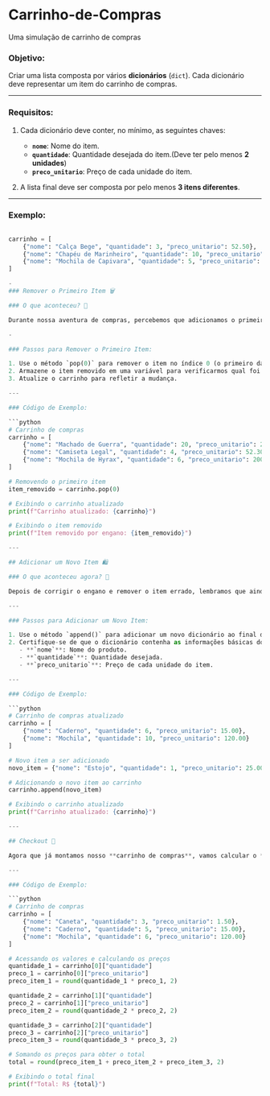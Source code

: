 # Carrinho-de-Compras
Uma simulação de carrinho de compras

### Objetivo:
Criar uma lista composta por vários **dicionários** (`dict`). Cada dicionário deve representar um item do carrinho de compras.

---

### Requisitos:
1. Cada dicionário deve conter, no mínimo, as seguintes chaves:
   - **`nome`**: Nome do item.
   - **`quantidade`**: Quantidade desejada do item.(Deve ter pelo menos **2 unidades**)
   - **`preco_unitario`**: Preço de cada unidade do item.

2. A lista final deve ser composta por pelo menos **3 itens diferentes**.

---

### Exemplo:
```python

carrinho = [
    {"nome": "Calça Bege", "quantidade": 3, "preco_unitario": 52.50},
    {"nome": "Chapéu de Marinheiro", "quantidade": 10, "preco_unitario": 42.10},
    {"nome": "Mochila de Capivara", "quantidade": 5, "preco_unitario": 120.00}
]

-
### Remover o Primeiro Item 🗑️

### O que aconteceu? 🤔

Durante nossa aventura de compras, percebemos que adicionamos o primeiro item **por engano**. Talvez tenha sido o entusiasmo de ver tantas promoções, mas agora é hora de corrigir isso e remover o item errado do nosso carrinho!

-

### Passos para Remover o Primeiro Item:

1. Use o método `pop(0)` para remover o item no índice 0 (o primeiro da lista).
2. Armazene o item removido em uma variável para verificarmos qual foi excluído.
3. Atualize o carrinho para refletir a mudança.

---

### Código de Exemplo:

```python
# Carrinho de compras
carrinho = [
    {"nome": "Machado de Guerra", "quantidade": 20, "preco_unitario": 2500.50},
    {"nome": "Camiseta Legal", "quantidade": 4, "preco_unitario": 52.30},
    {"nome": "Mochila de Hyrax", "quantidade": 6, "preco_unitario": 200.00}
]

# Removendo o primeiro item
item_removido = carrinho.pop(0)

# Exibindo o carrinho atualizado
print(f"Carrinho atualizado: {carrinho}")

# Exibindo o item removido
print(f"Item removido por engano: {item_removido}")

---

## Adicionar um Novo Item 🛍️

### O que aconteceu agora? 🤔

Depois de corrigir o engano e remover o item errado, lembramos que ainda precisamos adicionar um novo item ao carrinho — agora o item **certo**! Vamos garantir que nossa lista fique completa para finalizar a compra.

---

### Passos para Adicionar um Novo Item:

1. Use o método `append()` para adicionar um novo dicionário ao final da lista do carrinho.
2. Certifique-se de que o dicionário contenha as informações básicas do item:
   - **`nome`**: Nome do produto.
   - **`quantidade`**: Quantidade desejada.
   - **`preco_unitario`**: Preço de cada unidade do item.

---

### Código de Exemplo:

```python
# Carrinho de compras atualizado
carrinho = [
    {"nome": "Caderno", "quantidade": 6, "preco_unitario": 15.00},
    {"nome": "Mochila", "quantidade": 10, "preco_unitario": 120.00}
]

# Novo item a ser adicionado
novo_item = {"nome": "Estojo", "quantidade": 1, "preco_unitario": 25.00}

# Adicionando o novo item ao carrinho
carrinho.append(novo_item)

# Exibindo o carrinho atualizado
print(f"Carrinho atualizado: {carrinho}")

---

## Checkout 🧾

Agora que já montamos nosso **carrinho de compras**, vamos calcular o **preço final** diretamente, usando variáveis para cada cálculo e arredondando os valores com `round`.

---

### Código de Exemplo:

```python
# Carrinho de compras
carrinho = [
    {"nome": "Caneta", "quantidade": 3, "preco_unitario": 1.50},
    {"nome": "Caderno", "quantidade": 5, "preco_unitario": 15.00},
    {"nome": "Mochila", "quantidade": 6, "preco_unitario": 120.00}
]

# Acessando os valores e calculando os preços
quantidade_1 = carrinho[0]["quantidade"]
preco_1 = carrinho[0]["preco_unitario"]
preco_item_1 = round(quantidade_1 * preco_1, 2)

quantidade_2 = carrinho[1]["quantidade"]
preco_2 = carrinho[1]["preco_unitario"]
preco_item_2 = round(quantidade_2 * preco_2, 2)

quantidade_3 = carrinho[2]["quantidade"]
preco_3 = carrinho[2]["preco_unitario"]
preco_item_3 = round(quantidade_3 * preco_3, 2)

# Somando os preços para obter o total
total = round(preco_item_1 + preco_item_2 + preco_item_3, 2)

# Exibindo o total final
print(f"Total: R$ {total}")
